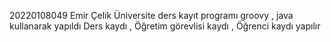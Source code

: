 20220108049  Emir Çelik
Üniversite ders kayıt programı groovy , java kullanarak yapıldı 
Ders kaydı , Öğretim görevlisi kaydı , Öğrenci kaydı yapılır

